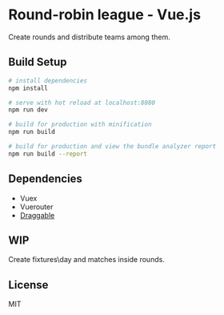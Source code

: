 # Round-robin league - Vue.js
Create rounds and distribute teams among them.

## Build Setup

``` bash
# install dependencies
npm install

# serve with hot reload at localhost:8080
npm run dev

# build for production with minification
npm run build

# build for production and view the bundle analyzer report
npm run build --report
```

## Dependencies
- Vuex
- Vuerouter
- [Draggable](https://github.com/SortableJS/Vue.Draggable)

## WIP
Create fixtures\day and matches inside rounds.

## License
MIT
